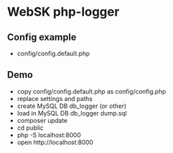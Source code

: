 # WebSK php-logger

## Config example
* config/config.default.php

## Demo
* copy config/config.default.php as config/config.php
* replace settings and paths
* create MySQL DB db_logger (or other) 
* load in MySQL DB db_logger dump.sql
* composer update
* cd public
* php -S localhost:8000
* open http://localhost:8000